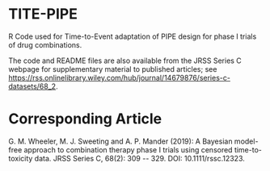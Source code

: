# TITE-PIPE
R Code used for Time-to-Event adaptation of PIPE design for phase I trials of drug combinations.

The code and README files are also available from the JRSS Series C webpage for supplementary material to published articles; see https://rss.onlinelibrary.wiley.com/hub/journal/14679876/series-c-datasets/68_2.

# Corresponding Article
G. M. Wheeler, M. J. Sweeting and A. P. Mander (2019): A Bayesian model-free approach to combination therapy phase I trials using censored time-to-toxicity data. JRSS Series C, 68(2): 309 -- 329. DOI: 10.1111/rssc.12323. 
